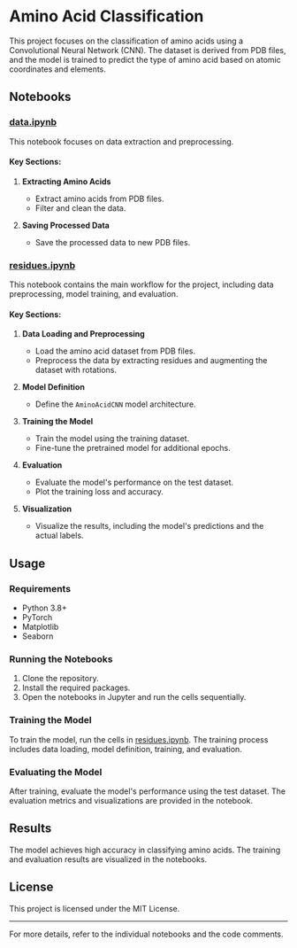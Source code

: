 # Amino Acid Classification

This project focuses on the classification of amino acids using a Convolutional Neural Network (CNN). The dataset is derived from PDB files, and the model is trained to predict the type of amino acid based on atomic coordinates and elements.

## Notebooks

### [data.ipynb](data/data.ipynb)

This notebook focuses on data extraction and preprocessing.

#### Key Sections:

1. **Extracting Amino Acids**
    - Extract amino acids from PDB files.
    - Filter and clean the data.

2. **Saving Processed Data**
    - Save the processed data to new PDB files.

### [residues.ipynb](residues.ipynb)

This notebook contains the main workflow for the project, including data preprocessing, model training, and evaluation.

#### Key Sections:

1. **Data Loading and Preprocessing**
    - Load the amino acid dataset from PDB files.
    - Preprocess the data by extracting residues and augmenting the dataset with rotations.

2. **Model Definition**
    - Define the `AminoAcidCNN` model architecture.

3. **Training the Model**
    - Train the model using the training dataset.
    - Fine-tune the pretrained model for additional epochs.

4. **Evaluation**
    - Evaluate the model's performance on the test dataset.
    - Plot the training loss and accuracy.

5. **Visualization**
    - Visualize the results, including the model's predictions and the actual labels.

## Usage

### Requirements

- Python 3.8+
- PyTorch
- Matplotlib
- Seaborn

### Running the Notebooks

1. Clone the repository.
2. Install the required packages.
3. Open the notebooks in Jupyter and run the cells sequentially.

### Training the Model

To train the model, run the cells in [residues.ipynb](residues.ipynb). The training process includes data loading, model definition, training, and evaluation.

### Evaluating the Model

After training, evaluate the model's performance using the test dataset. The evaluation metrics and visualizations are provided in the notebook.

## Results

The model achieves high accuracy in classifying amino acids. The training and evaluation results are visualized in the notebooks.

## License

This project is licensed under the MIT License.

---

For more details, refer to the individual notebooks and the code comments.